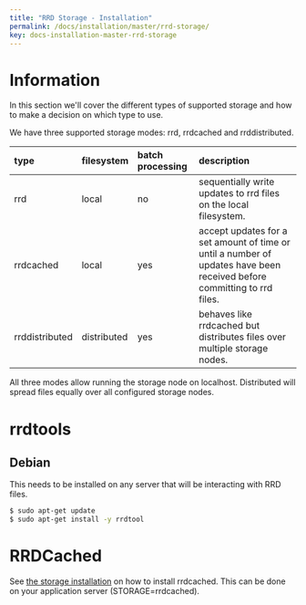 ```yaml
---
title: "RRD Storage - Installation"
permalink: /docs/installation/master/rrd-storage/
key: docs-installation-master-rrd-storage
---
```


# Information

In this section we'll cover the different types of supported storage and how to make a decision on which type to use.

We have three supported storage modes: rrd, rrdcached and rrddistributed.

| type | filesystem | batch processing | description |
| :--- | :--------- | :--------------- | :---------- |
| rrd | local | no | sequentially write updates to rrd files on the local filesystem. |
| rrdcached | local | yes | accept updates for a set amount of time or until a number of updates have been received before committing to rrd files. |
| rrddistributed | distributed | yes | behaves like rrdcached but distributes files over multiple storage nodes. |

All three modes allow running the storage node on localhost. Distributed will spread files equally over all configured storage nodes.

# rrdtools

## Debian

This needs to be installed on any server that will be interacting with RRD files.

```bash
$ sudo apt-get update
$ sudo apt-get install -y rrdtool
```

# RRDCached

See [the storage installation](/docs/installation/storage/getting-started/) on how to install rrdcached. This can be done on your application server (STORAGE=rrdcached).